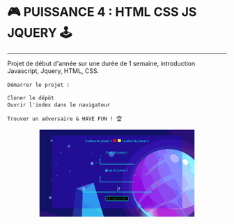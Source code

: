 # :video_game: PUISSANCE 4 : HTML CSS JS JQUERY :joystick:  

---------------

Projet de début d'année sur une durée de 1 semaine, introduction Javascript, Jquery, HTML, CSS.

`Démarrer le projet :`

```
Cloner le dépôt
Ouvrir l'index dans le navigateur

Trouver un adversaire & HAVE FUN ! 🏆
```
<p align="center">
    <img align="center" src="Puissance4.gif" height="200px" alt="e-commerceGIF">
</p>

